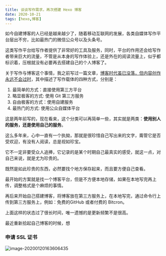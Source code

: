 ```yaml
---
title: 谈谈写作需求，再次搭建 Hexo 博客
date: 2020-10-21
tags: [hexo,博客]
---
```


如今自建博客的人已经是越来越少了，随着移动互联网的发展，各类自媒体写作平台层出不穷，比如最热门的微信公众号以及头条号。

这类写作平台给写作者提供了非常好的工具及服务，同时，平台的作用还会给写作者带来巨大的流量，不管是从本身的写作体验上，还是外在的阅读流量上，似乎都标识着，压根就没有必要再去搭建自己的个人博客了。

<!-- more -->

关于写作与博客这个事情，我之前写过一篇文章，[博客时代虽已没落，但内容创作永远不会过时](/2017/12/28/blog/)，其中描述了写作载体的四种方式，分别是：

1. 最简单的方式：直接使用第三方平台
2. 略显极客的方式: 使用 Git 第三方服务
3. 自由极客的方式：使用自建服务
4. 最热门的方式: 使用公众自媒体平台

这是两年前写的，现在看来，这个分类可以再简单一些，其实就是两类：**使用别人的服务，还是使用自己的服务**。

这么多年来，心中一直有一个执拗，那就是很珍惜自己写出来的文字，甭管它是否受欢迎，有没有人阅读，总是视如珍宝。

它不一定非要受众人追捧，它记录的是某个时期自己最真实的感受，就这一点，对自己来说，就是尤为珍贵的。

既然是如此珍贵的东西，必然要找个地方保存起来，而且要方便自己查看。

最开始的方案就是找一个博客平台，但是不方便本地存储，如果在本地写完再上传，调整格式是个麻烦的事情。

再后来开始自己搭建博客，将博客放在第三方服务上，在本地写完，通过命令行上传到第三方服务上，例如：免费的GitHub 或者付费的 Bitcron。

上面这样的状态过了很长时间，唯一遗憾的是更新频繁不是很高。

最近重新拾起自己博客的时候，想



### 申请 SSL 证书





![image-20200120163606435](./image-20200120163606435.png)